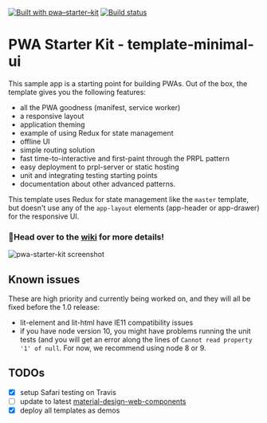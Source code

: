 [![Built with pwa–starter–kit](https://img.shields.io/badge/built_with-pwa–starter–kit_-blue.svg)](https://github.com/Polymer/pwa-starter-kit "Built with pwa–starter–kit")
[![Build status](https://api.travis-ci.org/Polymer/pwa-starter-kit.svg?branch=template-minimal-ui)](https://travis-ci.org/Polymer/pwa-starter-kit)

# PWA Starter Kit - template-minimal-ui

This sample app is a starting point for building PWAs. Out of the box, the template
gives you the following features:
- all the PWA goodness (manifest, service worker)
- a responsive layout
- application theming
- example of using Redux for state management
- offline UI
- simple routing solution
- fast time-to-interactive and first-paint through the PRPL pattern
- easy deployment to prpl-server or static hosting
- unit and integrating testing starting points
- documentation about other advanced patterns.

This template uses Redux for state management like the `master` template, but doesn't use any of the `app-layout` elements (app-header or app-drawer) for the responsive UI.

### 📖Head over to the [wiki](https://github.com/Polymer/pwa-starter-kit/wiki) for more details!

![pwa-starter-kit screenshot](https://user-images.githubusercontent.com/116360/39716939-a353c706-51e6-11e8-972b-e006d25817ce.png)

## Known issues
These are high priority and currently being worked on, and they will all be fixed before the 1.0 release:
- lit-element and lit-html have IE11 compatibility issues
- if you have node version 10, you might have problems running the unit tests (and you will get an error along the lines of `Cannot read property '1' of null`. For now, we recommend using node 8 or 9.

## TODOs
- [x] setup Safari testing on Travis
- [ ] update to latest [material-design-web-components](https://github.com/material-components/material-components-web-components)
- [x] deploy all templates as demos
